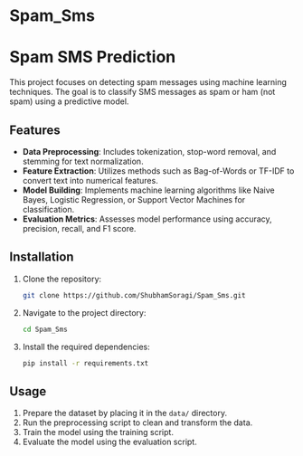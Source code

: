 # Spam_Sms


# Spam SMS Prediction

This project focuses on detecting spam messages using machine learning techniques. The goal is to classify SMS messages as spam or ham (not spam) using a predictive model.

## Features

- **Data Preprocessing**: Includes tokenization, stop-word removal, and stemming for text normalization.
- **Feature Extraction**: Utilizes methods such as Bag-of-Words or TF-IDF to convert text into numerical features.
- **Model Building**: Implements machine learning algorithms like Naive Bayes, Logistic Regression, or Support Vector Machines for classification.
- **Evaluation Metrics**: Assesses model performance using accuracy, precision, recall, and F1 score.

## Installation

1. Clone the repository:
   ```bash
   git clone https://github.com/ShubhamSoragi/Spam_Sms.git
   ```

2. Navigate to the project directory:
   ```bash
   cd Spam_Sms
   ```

3. Install the required dependencies:
   ```bash
   pip install -r requirements.txt
   ```

## Usage

1. Prepare the dataset by placing it in the `data/` directory.
2. Run the preprocessing script to clean and transform the data.
3. Train the model using the training script.
4. Evaluate the model using the evaluation script.
